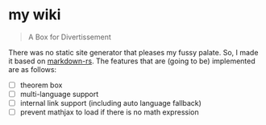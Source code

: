 # my wiki

> A Box for Divertissement

There was no static site generator that pleases my fussy palate. So, I made it based on [markdown-rs](https://github.com/wooorm/markdown-rs). The features that are (going to be) implemented are as follows:

- [ ] theorem box
- [ ] multi-language support
- [ ] internal link support (including auto language fallback)
- [ ] prevent mathjax to load if there is no math expression
